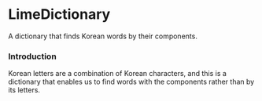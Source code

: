 # LimeDictionary
A dictionary that finds Korean words by their components.

### Introduction
Korean letters are a combination of Korean characters, and this is a dictionary that enables us to find words with the components rather than by its letters.
